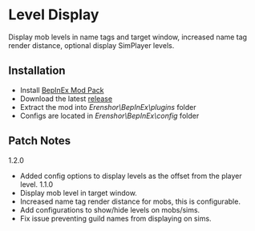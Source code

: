 # Level Display

Display mob levels in name tags and target window, increased name tag render distance, optional display SimPlayer levels.

## Installation
- Install [BepInEx Mod Pack](https://thunderstore.io/package/bbepis/BepInExPack/)
- Download the latest [release](https://github.com/drizzlx/erenshor-leveldisplay/releases)
- Extract the mod into *Erenshor\BepInEx\plugins* folder
- Configs are located in *Erenshor\BepInEx\config* folder

## Patch Notes
1.2.0
- Added config options to display levels as the offset from the player level.
1.1.0
- Display mob level in target window.
- Increased name tag render distance for mobs, this is configurable.
- Add configurations to show/hide levels on mobs/sims.
- Fix issue preventing guild names from displaying on sims.